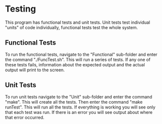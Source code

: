 # Testing

This program has functional tests and unit tests. Unit tests test individual "units" of code individually, functional tests test the whole system.

## Functional Tests
To run the functional tests, navigate to the "Functional" sub-folder and enter the command "./FuncTest.sh". This will run a series of tests. If any one of these tests fails, information about the expected output and the actual output will print to the screen.

## Unit Tests
To run unit tests navigate to the "Unit" sub-folder and enter the command "make". This will create all the tests. Then enter the command "make runTest". This will run all the tests. If everything is working you will see only that each test was run. If there is an error you will see output about where that error occurred. 